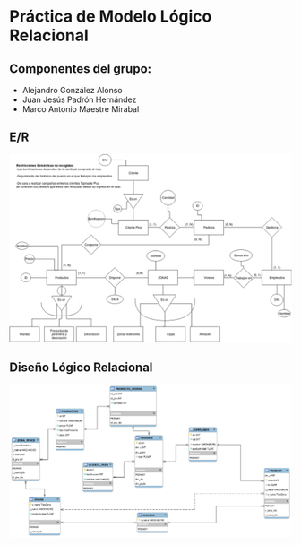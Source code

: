 # Práctica de Modelo Lógico Relacional

## Componentes del grupo:
- Alejandro González Alonso
- Juan Jesús Padrón Hernández
- Marco Antonio Maestre Mirabal

## E/R
![E/R](imagenes/erviveros.png)

## Diseño Lógico Relacional

![Diseño Lógico Relacional](imagenes/viveros.png)
